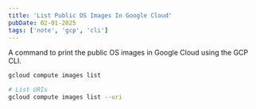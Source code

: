 ```yaml
---
title: 'List Public OS Images In Google Cloud'
pubDate: 02-01-2025
tags: ['note', 'gcp', 'cli']
---
```


A command to print the public OS images in Google Cloud using the GCP CLI.

```bash
gcloud compute images list

# List URIs
gcloud compute images list --uri
```
